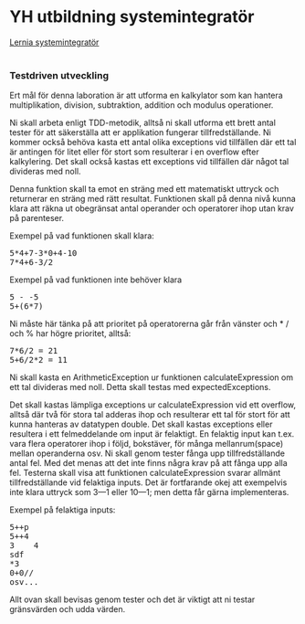 <H1>YH utbildning systemintegratör</h1>
<a href="https://www.lernia.se/utbildning/yrkeshogskoleutbildning/systemintegrator/">Lernia systemintegratör</a>
<br />
<br />
<h3>Testdriven utveckling</h3>

<p>Ert mål för denna laboration är att utforma en kalkylator som kan hantera multiplikation, division, subtraktion, addition och modulus operationer. </p>
<p>Ni skall arbeta enligt TDD-metodik, alltså ni skall utforma ett brett antal tester för att säkerställa att er applikation fungerar tillfredställande. Ni kommer också behöva kasta ett antal olika exceptions vid tillfällen där ett tal är antingen för litet eller för stort som resulterar i en overflow efter kalkylering. Det skall också kastas ett exceptions vid tillfällen där något tal divideras med noll.</p>
<p>Denna funktion skall ta emot en sträng med ett matematiskt uttryck och returnerar en sträng med rätt resultat. 
Funktionen skall på denna nivå kunna klara att räkna ut obegränsat antal operander och operatorer ihop utan krav på parenteser. </p>

<p>Exempel på vad funktionen skall klara:</p>
<pre>5*4+7-3*0+4-10 
7*4+6-3/2
</pre>
<p>Exempel på vad funktionen inte behöver klara</p>
<pre>
5 - -5
5+(6*7)
</pre>
<p>Ni måste här tänka på att prioritet på operatorerna går från vänster och * / och % har högre prioritet, alltså:</p>
<pre>
7*6/2 = 21
5+6/2*2 = 11 
</pre>
<p>Ni skall kasta en ArithmeticException ur funktionen calculateExpression om ett tal divideras med noll. Detta skall testas med expectedExceptions. </p>
<p>Det skall kastas lämpliga exceptions ur calculateExpression vid ett overflow, alltså där två för stora tal adderas ihop och resulterar ett tal för stort för att kunna hanteras av datatypen double.
Det skall kastas exceptions eller resultera i ett felmeddelande om input är felaktigt. 
En felaktig input kan t.ex. vara flera operatorer ihop i följd, bokstäver, för många mellanrum(space) mellan operanderna osv. 
Ni skall genom tester fånga upp tillfredställande antal fel. Med det menas att det inte finns några krav på att fånga upp alla fel. Testerna skall visa att funktionen calculateExpression svarar allmänt tillfredställande vid felaktiga inputs. Det är fortfarande okej att exempelvis inte klara uttryck som 3—1 eller 10—1; men detta får gärna implementeras.</p>
<p>Exempel på felaktiga inputs:</p>
<pre>
5++p
5++4
3    4
sdf
*3
0+0//
osv...</pre>
<p>Allt ovan skall bevisas genom tester och det är viktigt att ni testar gränsvärden och udda värden. </p>
